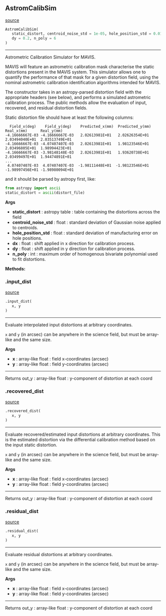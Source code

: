 #


## AstromCalibSim
[source](https://github.com/smonty93/mavisim/blob/v1.1dev/mavisim/astromsim.py/#L4)
```python 
AstromCalibSim(
   static_distort, centroid_noise_std = 1e-05, hole_position_std = 0.01, dx = 0.2,
   dy = 0.2, n_poly = 6
)
```


---
Astrometric Calibration Simulator for MAVIS.

MAVIS will feature an astrometric calibration mask characterise the static
distortions present in the MAVIS system. This simulator allows one to quantify
the performance of that mask for a given distortion field, using the nominal
astrometric calibration identification algorithms intended for MAVIS.

The constructor takes in an astropy-parsed distortion field with the appropriate 
headers (see below), and performs a simulated astrometric calibration process. 
The public methods allow the evaluation of input, recovered, and residual 
distortion fields.

Static distortion file should have at least the following columns:
```    
  Field_x(deg)    Field_y(deg)    Predicted_x(mm)  Predicted_y(mm)    Real_x(mm)      Real_y(mm)
-4.16666667E-03 -4.16666667E-03   2.02613981E+01   2.02626354E+01   2.03494040E+01  2.03513749E+01
-4.16666667E-03 -4.07407407E-03   2.02613981E+01   1.98123546E+01   2.03496805E+01  1.98994423E+01
-4.16666667E-03 -3.98148148E-03   2.02613981E+01   1.93620738E+01   2.03499497E+01  1.94474891E+01
...
 4.07407407E-03  4.07407407E-03  -1.98111448E+01  -1.98123546E+01  -1.98997456E+01 -1.98980094E+01
```
and it should be parsed by astropy first, like:
```python
from astropy import ascii
static_distort = ascii(distort_file)
```


**Args**

* **static_distort**  : astropy table : table containing the distortions across the field
* **centroid_noise_std**  : float : standard deviation of Gaussian noise applied to centroids.
* **hole_position_std**  : float : standard deviation of manufacturing error on hole positions.
* **dx**  : float : shift applied in x direction for calibration process.
* **dy**  : float : shift applied in y direction for calibration process.
* **n_poly**  : int : maximum order of homogenous bivariate polynomial used to fit distortions.







**Methods:**


### .input_dist
[source](https://github.com/smonty93/mavisim/blob/v1.1dev/mavisim/astromsim.py/#L64)
```python
.input_dist(
   x, y
)
```

---
Evaluate interpolated input distortions at arbitrary coordinates.

`x` and `y` (in arcsec) can be anywhere in the science field, but must
be array-like and the same size.


**Args**

* **x**  : array-like float : field x-coordinates (arcsec)
* **y**  : array-like float : field y-coordinates (arcsec)

---
Returns
    out_y : array-like float : y-component of distortion at each coord

### .recovered_dist
[source](https://github.com/smonty93/mavisim/blob/v1.1dev/mavisim/astromsim.py/#L90)
```python
.recovered_dist(
   x, y
)
```

---
Evaluate recovered/estimated input distortions at arbitrary coordinates.
This is the estimated distortion via the differential calibration method
based on the input static distortion.

`x` and `y` (in arcsec) can be anywhere in the science field, but must
be array-like and the same size.


**Args**

* **x**  : array-like float : field x-coordinates (arcsec)
* **y**  : array-like float : field y-coordinates (arcsec)

---
Returns
    out_y : array-like float : y-component of distortion at each coord

### .residual_dist
[source](https://github.com/smonty93/mavisim/blob/v1.1dev/mavisim/astromsim.py/#L118)
```python
.residual_dist(
   x, y
)
```

---
Evaluate residual distortions at arbitrary coordinates.

`x` and `y` (in arcsec) can be anywhere in the science field, but must
be array-like and the same size.


**Args**

* **x**  : array-like float : field x-coordinates (arcsec)
* **y**  : array-like float : field y-coordinates (arcsec)

---
Returns
    out_y : array-like float : y-component of distortion at each coord
